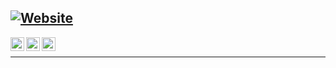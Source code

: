 [![Website](https://img.shields.io/website?label=anand-mohanan&style=for-the-badge&url=https%3A%2F%2Fanand-mohanan.vercel.app/)](https://anandmohanan.tech/)
<br />
---

[<img align="left" alt="bruh711" width="22px" src="https://i.postimg.cc/9F76Tc6s/globe.png" />][website]
[<img align="left" alt="bruh711 || LinkedIn" width="22px" src="https://i.postimg.cc/T3mTRV2L/linkedin.png" />][linkedin]
[<img align="left" alt="bruh711 || discord" width="22px" src="https://i.postimg.cc/pTk2wPWs/discord.png" />][discord]
<br/>

---

<br/>


[website]: https://anandmohanan.vercel.app/
[linkedin]: https://www.linkedin.com/in/anand-mohanan-7120061bb/
[discord]: https://discord.com/users/376632059923267584/
[mail]: ananthkvmohanan@gmail.com
